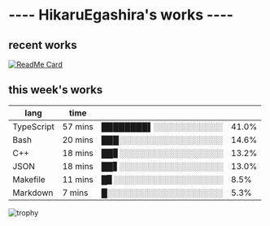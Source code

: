 # ---- HikaruEgashira's works ----

## recent works

[![ReadMe Card](https://github-readme-stats.vercel.app/api/pin/?username=twin-te&repo=twinte-front)](https://github.com/twin-te/twinte-front)

## this week's works

| lang        | time           |                       |        |
| ----------- | -------------- | --------------------- | ------ |
| TypeScript  | 57 mins        | ████████▌░░░░░░░░░░░░ |  41.0% |
| Bash        | 20 mins        | ███░░░░░░░░░░░░░░░░░░ |  14.6% |
| C++         | 18 mins        | ██▊░░░░░░░░░░░░░░░░░░ |  13.2% |
| JSON        | 18 mins        | ██▋░░░░░░░░░░░░░░░░░░ |  13.0% |
| Makefile    | 11 mins        | █▊░░░░░░░░░░░░░░░░░░░ |   8.5% |
| Markdown    | 7 mins         | █░░░░░░░░░░░░░░░░░░░░ |   5.3% |

![trophy](https://github-profile-trophy.vercel.app/?username=HikaruEgashira&theme=onedark)

